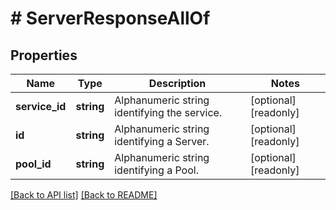 # # ServerResponseAllOf

## Properties

Name | Type | Description | Notes
------------ | ------------- | ------------- | -------------
**service_id** | **string** | Alphanumeric string identifying the service. | [optional] [readonly] 
**id** | **string** | Alphanumeric string identifying a Server. | [optional] [readonly] 
**pool_id** | **string** | Alphanumeric string identifying a Pool. | [optional] [readonly] 


[[Back to API list]](../../README.md#endpoints) [[Back to README]](../../README.md)
